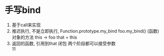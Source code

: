 # 手写bind

1. 基于call来实现
2. 推迟执行, 不是立即执行, Function.prototype.my_bind
    foo.my_bind()  (函数)对象的方法  this -> foo
    that = this
3. 返回的函数, 引用到that 闭包 
    两个阶段都可以接受参数  
    11